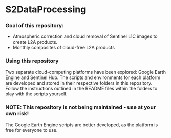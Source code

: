 # S2DataProcessing

### Goal of this repository:
- Atmospheric correction and cloud removal of Sentinel L1C images to create L2A products. 
- Monthly composites of cloud-free L2A products 

### Using this repository
Two separate cloud-computing platforms have been explored: Google Earth Engine and Sentinel Hub. The scripts and environments for each platform are developed and stored in their respective folders in this repository. Follow the instructions outlined in the README files within the folders to play with the scripts yourself. 

### NOTE: This repository is not being maintained - use at your own risk!
The Google Earth Engine scripts are better developed, as the platform is free for everyone to use. 
